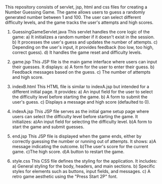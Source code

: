 This repository consists of servlet, jsp, html and css files for creating a Number Guessing Game. The game allows users to guess a randomly generated number between 1 and 100.
The user can select different difficulty levels, and the game tracks the user's attempts and high scores. 
1. GuessingGameServlet.java
This servlet handles the core logic of the game:
a) It initializes a random number if it doesn't exist in the session.
b) It processes the user's guess and updates the number of attempts.
c) Depending on the user's input, it provides feedback (too low, too high, correct guess).
d) It handles the game reset and difficulty levels.

2. game.jsp
This JSP file is the main game interface where users can input their guesses. It displays:
a) A form for the user to enter their guess.
b) Feedback messages based on the guess.
c) The number of attempts and high score.

3. indexB.html
This HTML file is similar to indexA.jsp but intended for a different initial page. It provides:
a) An input field for the user to select the difficulty level before starting the game.
b) A form to submit the user's guess.
c) Displays a message and high score (defaulted to 0).

4. indexA.jsp
This JSP file serves as the initial game setup page where users can select the difficulty level before starting the game. It initializes:
a)An input field for selecting the difficulty level.
b)A form to start the game and submit guesses.

5. end.jsp
This JSP file is displayed when the game ends, either by correctly guessing the number or running out of attempts. It shows:
a)A message indicating the outcome.
b)The user's score for the current game.
c)The high score.
d)A button to restart the game.

6. style.css
This CSS file defines the styling for the application. It includes:
a) General styling for the body, headers, and main sections.
b) Specific styles for elements such as buttons, input fields, and messages.
c) A retro game aesthetic using the "Press Start 2P" font.
